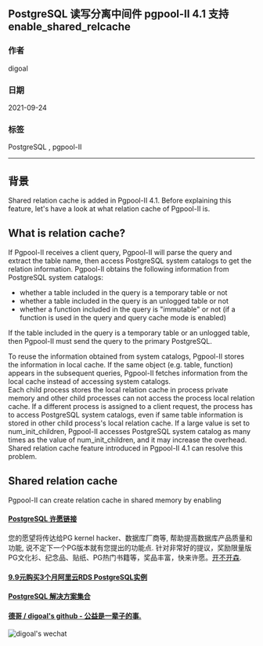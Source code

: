 ## PostgreSQL 读写分离中间件 pgpool-II 4.1 支持 enable_shared_relcache    
  
### 作者  
digoal  
  
### 日期  
2021-09-24  
  
### 标签  
PostgreSQL , pgpool-II    
  
----  
  
## 背景  
  
Shared relation cache is added in Pgpool-II 4.1. Before explaining this feature, let's have a look at what relation cache of Pgpool-II is.  
  
## What is relation cache?  
If Pgpool-II receives a client query, Pgpool-II will parse the query and extract the table name, then access PostgreSQL system catalogs to get the relation information. Pgpool-II obtains the following information from PostgreSQL system catalogs:  
- whether a table included in the query is a temporary table or not  
- whether a table included in the query is an unlogged table or not  
- whether a function included in the query is "immutable" or not (if a function is used in the query and query cache mode is enabled)  
  
If the table included in the query is a temporary table or an unlogged table, then Pgpool-II must send the query to the primary PostgreSQL.  
  
To reuse the information obtained from system catalogs, Pgpool-II stores the information in local cache. If the same object (e.g. table, function) appears in the subsequent queries, Pgpool-II fetches information from the local cache instead of accessing system catalogs.  
Each child process stores the local relation cache in process private memory and other child processes can not access the process local relation cache. If a different process is assigned to a client request, the process has to access PostgreSQL system catalogs, even if same table information is stored in other child process's local relation cache. If a large value is set to num_init_children, Pgpool-II accesses PostgreSQL system catalog as many times as the value of num_init_children, and it may increase the overhead.  
Shared relation cache feature introduced in Pgpool-II 4.1 can resolve this problem.  
  
## Shared relation cache  
Pgpool-II can create relation cache in shared memory by enabling  
  
  
  
#### [PostgreSQL 许愿链接](https://github.com/digoal/blog/issues/76 "269ac3d1c492e938c0191101c7238216")
您的愿望将传达给PG kernel hacker、数据库厂商等, 帮助提高数据库产品质量和功能, 说不定下一个PG版本就有您提出的功能点. 针对非常好的提议，奖励限量版PG文化衫、纪念品、贴纸、PG热门书籍等，奖品丰富，快来许愿。[开不开森](https://github.com/digoal/blog/issues/76 "269ac3d1c492e938c0191101c7238216").  
  
  
#### [9.9元购买3个月阿里云RDS PostgreSQL实例](https://www.aliyun.com/database/postgresqlactivity "57258f76c37864c6e6d23383d05714ea")
  
  
#### [PostgreSQL 解决方案集合](https://yq.aliyun.com/topic/118 "40cff096e9ed7122c512b35d8561d9c8")
  
  
#### [德哥 / digoal's github - 公益是一辈子的事.](https://github.com/digoal/blog/blob/master/README.md "22709685feb7cab07d30f30387f0a9ae")
  
  
![digoal's wechat](../pic/digoal_weixin.jpg "f7ad92eeba24523fd47a6e1a0e691b59")
  
